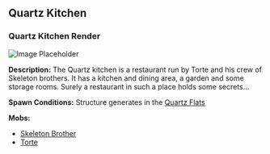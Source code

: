 ﻿## Quartz Kitchen

### Quartz Kitchen Render
![Image Placeholder](https://static.miraheze.org/stardustlabswiki/d/d6/Quartz_kitchen.png)

**Description:**
The Quartz kitchen is a restaurant run by Torte and his crew of Skeleton brothers. It has a kitchen and dining area, a garden and some storage rooms. Surely a restaurant in such a place holds some secrets... 

**Spawn Conditions:**
Structure generates in the [Quartz Flats](quartzflats)

**Mobs:**
- [Skeleton Brother](skeletonbrother)
- [Torte](torte)
